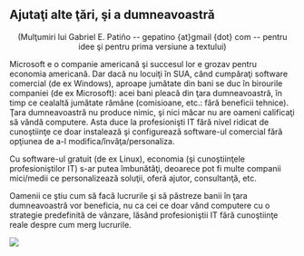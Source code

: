 <?php require("../../entete.php"); ?> <?php require("../../base.php"); ?> <?php require("../../fonctions.php"); ?>

<div id="corps">

<h2>Ajutaţi alte ţări, şi a dumneavoastră</h2>

<center>(Mulţumiri lui Gabriel E. Patiño -- gepatino {at}gmail {dot} com --
pentru idee şi pentru prima versiune a textului)</center>

Microsoft e o companie americană şi succesul lor e grozav pentru
economia americană.
Dar dacă nu locuiţi în SUA, când cumpăraţi software comercial (de ex Windows),
aproape jumătate din bani se duc în birourile companiei (de ex Microsoft): acei
bani pleacă din ţara dumneavoastră, în timp ce cealaltă jumătate rămâne (comisioane,
etc.: fără beneficii tehnice). Ţara dumneavoastră nu produce nimic, şi nici măcar nu are 
oameni calificaţi să vândă computere. Asta duce la profesionişti IT fără nivel
ridicat de cunoştiinţe ce doar instalează şi configurează software-ul comercial fără
opţiunea de a-l modifica/învăţa/personaliza.

Cu software-ul gratuit (de ex Linux), economia (şi cunoştiinţele
profesioniştilor IT) s-ar putea îmbunătăţi, deoarece pot fi multe
companii mici/medii ce personalizează soluţii, oferă ajutor, consultanţă, etc.

Oamenii ce ştiu cum să facă lucrurile şi să păstreze banii în ţara dumneavoastră vor
beneficia, nu ca cei ce doar vând computere cu o strategie predefinită de vânzare,
lăsând profesioniştii IT fără cunoştiinţe reale despre cum merg lucrurile.

<img src="Images/earth.png" />

</div>


